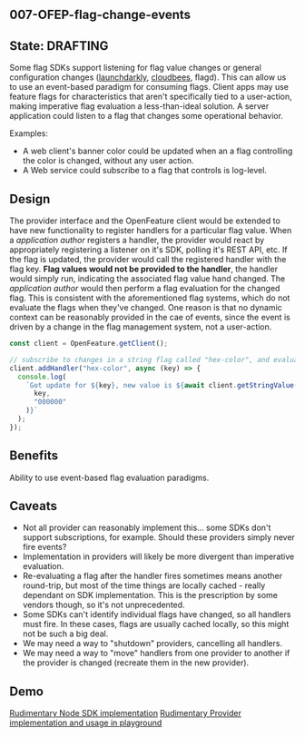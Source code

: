 ## 007-OFEP-flag-change-events

## State: DRAFTING

Some flag SDKs support listening for flag value changes or general configuration changes ([launchdarkly](https://docs.launchdarkly.com/sdk/features/flag-changes), [cloudbees](https://docs.cloudbees.com/docs/cloudbees-feature-management/latest/reporting/configuration-fetched-handler), flagd). This can allow us to use an event-based paradigm for consuming flags. Client apps may use feature flags for characteristics that aren't specifically tied to a user-action, making imperative flag evaluation a less-than-ideal solution. A server application could listen to a flag that changes some operational behavior.

Examples:

- A web client's banner color could be updated when an a flag controlling the color is changed, without any user action.
- A Web service could subscribe to a flag that controls is log-level.

## Design

The provider interface and the OpenFeature client would be extended to have new functionality to register handlers for a particular flag value. When a _application author_ registers a handler, the provider would react by appropriately registering a listener on it's SDK, polling it's REST API, etc. If the flag is updated, the provider would call the registered handler with the flag key. **Flag values would not be provided to the handler**, the handler would simply run, indicating the associated flag value hand changed. The _application author_ would then perform a flag evaluation for the changed flag. This is consistent with the aforementioned flag systems, which do not evaluate the flags when they've changed. One reason is that no dynamic context can be reasonably provided in the cae of events, since the event is driven by a change in the flag management system, not a user-action.

```ts
const client = OpenFeature.getClient();

// subscribe to changes in a string flag called "hex-color", and evaluate it when it's updated
client.addHandler("hex-color", async (key) => {
  console.log(
    `Got update for ${key}, new value is ${await client.getStringValue(
      key,
      "000000"
    )}`
  );
});
```

## Benefits

Ability to use event-based flag evaluation paradigms.

## Caveats

- Not all provider can reasonably implement this... some SDKs don't support subscriptions, for example. Should these providers simply never fire events?
- Implementation in providers will likely be more divergent than imperative evaluation.
- Re-evaluating a flag after the handler fires sometimes means another round-trip, but most of the time things are locally cached - really dependant on SDK implementation. This is the prescription by some vendors though, so it's not unprecedented.
- Some SDKs can't identify individual flags have changed, so all handlers must fire. In these cases, flags are usually cached locally, so this might not be such a big deal.
- We may need a way to "shutdown" providers, cancelling all handlers.
- We may need a way to "move" handlers from one provider to another if the provider is changed (recreate them in the new provider).

## Demo

[Rudimentary Node SDK implementation](https://github.com/open-feature/node-sdk/pull/123)
[Rudimentary Provider implementation and usage in playground](https://github.com/open-feature/playground/pull/50)
